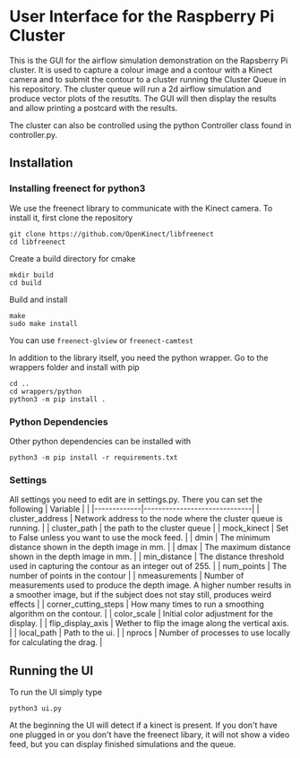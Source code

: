 # User Interface for the Raspberry Pi Cluster

This is the GUI for the airflow simulation demonstration
on the Rapsberry Pi cluster. It is used to capture a colour
image and a contour with a Kinect camera and to submit the
contour to a cluster running the Cluster Queue in his
repository. The cluster queue will run a 2d airflow simulation
and produce vector plots of the resutlts.
The GUI will then display the results and allow printing a
postcard with the results.

The cluster can also be controlled using the python Controller
class found in controller.py.

## Installation

### Installing freenect for python3

We use the freenect library to communicate with the Kinect
camera. To install it, first clone the repository
```
git clone https://github.com/OpenKinect/libfreenect
cd libfreenect
```
Create a build directory for cmake
```
mkdir build
cd build
```
Build and install
```
make
sudo make install
```

You can use ```freenect-glview``` or ```freenect-camtest```

In addition to the library itself, you need the python wrapper.
Go to the wrappers folder and install with pip
```
cd ..
cd wrappers/python
python3 -m pip install .
```

### Python Dependencies

Other python dependencies can be installed with
```
python3 -m pip install -r requirements.txt
```

### Settings

All settings you need to edit are in settings.py.
There you can set the following
| Variable | |
|-------------|------------------------------|
| cluster_address | Network address to the node where the cluster queue is running. |
| cluster_path | the path to the cluster queue |
| mock_kinect | Set to False unless you want to use the mock feed. |
| dmin | The minimum distance shown in the depth image in mm. |
| dmax | The maximum distance shown in the depth image in mm. |
| min_distance | The distance threshold used in capturing the contour as an integer out of 255. |
| num_points | The number of points in the contour |
| nmeasurements | Number of measurements used to produce the depth image. A higher number results in a smoother image, but if the subject does not stay still, produces weird effects |
| corner_cutting_steps | How many times to run a smoothing algorithm on the contour. |
| color_scale | Initial color adjustment for the display. |
| flip_display_axis | Wether to flip the image along the vertical axis. |
| local_path | Path to the ui. |
| nprocs | Number of processes to use locally for calculating the drag. |


## Running the UI

To run the UI simply type
```
python3 ui.py
```

At the beginning the UI will detect if a kinect is present.
If you don't have one plugged in or you don't have the freenect libary,
it will not show a video feed, but you can display finished simulations
and the queue.
